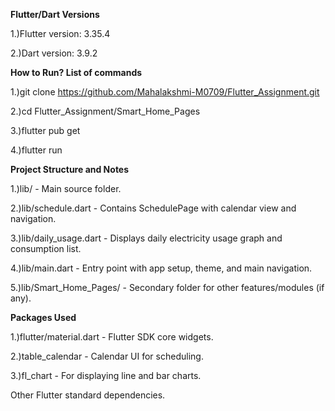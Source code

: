 **Flutter/Dart Versions**

1.)Flutter version: 3.35.4

2.)Dart version: 3.9.2 

**How to Run?
List of commands**

1.)git clone https://github.com/Mahalakshmi-M0709/Flutter_Assignment.git

2.)cd Flutter_Assignment/Smart_Home_Pages

3.)flutter pub get

4.)flutter run


**Project Structure and Notes**

1.)lib/ - Main source folder.

2.)lib/schedule.dart - Contains SchedulePage with calendar view and navigation.

3.)lib/daily_usage.dart - Displays daily electricity usage graph and consumption list.

4.)lib/main.dart - Entry point with app setup, theme, and main navigation.

5.)lib/Smart_Home_Pages/ - Secondary folder for other features/modules (if any).

**Packages Used**

1.)flutter/material.dart - Flutter SDK core widgets.

2.)table_calendar - Calendar UI for scheduling.

3.)fl_chart - For displaying line and bar charts.

Other Flutter standard dependencies.
